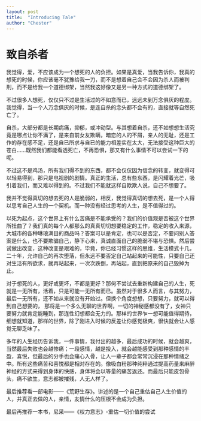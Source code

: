 ```yaml
---
layout: post
title:  "Introducing Tale"
author: "Chester"
---
```


# 致自杀者

我觉得，爱，不应该成为一个想死的人的负担。如果是真爱，当我告诉你，我真的想死的时候，你应该毫不犹豫给我一刀，而不是想着自己会不会因为杀人而被判刑，而不是给我一个道德绑架，当然我这好像又是另一种方式的道德绑架了。

不过很多人想死，仅仅只不过是生活过的不如意而已，远远未到万念俱灰的程度。我觉得，当一个人万念俱灰的时候，是连自杀的念头都不会有的，直接就等自然死亡了。

自杀，大部分都是长期病痛，抑郁，或冲动型。与其想着自杀，还不如想想生活究竟是哪点让你不满了，是来自前女友欺瞒，暗恋的人的不屑，亲人的无耻，还是工作的存在感不足，还是自已所求与自已的能力相差实在太大，无法接受这种巨大的苍白......既然我们都能看透死亡，不再恐惧，那又有什么事情不可以尝试一下的呢。

不过这不是鸡汤，所有我们得不到的东西，都不会仅仅因为信念的转变，就变得可以轻易得到，那只是电视剧的剧情。真正的生活，总有些东西，是闪耀着光芒，吸引着我们，而又难以得到的。不过我们不能就这样自欺欺人说，自己不想要了。

我并不觉得真切的想去死的人是脆弱的，相反，我觉得真切的想去死，是一个人得以思考自己人生的一个契机。而一种没有经过思考的人生，是不值得过的。

以死为起点，这个世界上有什么苦痛是不能承受的？我们的价值观是否被这个世界所扭曲了？我们真的每个人都那么的真真切切想要稳定的工作，稳定的收入来源，大城市的各种琳琅满目的商品吗？答案可以是肯定，也可以是否定，不要问别人答案是什么，也不要欺骗自己，静下心来，真诚直面自己的脆弱不堪与恐惧。然后尝试做出改变，这种改变是艰难的，毕竟，你已经习惯这样的思维，生活模式十几，二十年，允许自己的再次堕落，但永远不要否定自己站起来的可能性，只要自己还对生活有所欲求，就再站起来，一次次跌倒，再站起，直到把原来的自己毁掉为止。

对于想死的人，更好或更坏，不都是更好？那何不尝试去重新构建自己的人生，死就是一无所有，活着，只是可能一无所有而已。虽然对于很多人而言，与其努力，最后一无所有，还不如从来就没有开始过。但换个角度想想，只要努力，就可以得到自己想要的， 那将是一个多么无聊的世界啊，一切的神秘感都没有了，女神只要努力就肯定能睡到，那连性幻想都会无力的。那样的世界乍一想可能值得期待，细想就知道，那样的世界，除了刚进入时候的反差让你感觉极爽，很快就会让人感觉无聊乏味了。

多年的人生经历告诉我，一件事情，我付出的越多，最后成功的时候，就会越爽，当然最后失败也会越惨痛；一段感情，越是投入，就会越能感受到那种感情的丰盈，喜悦，但最后的分手也会痛心入骨，让人一辈子都会常常沉浸在那种情绪之中。所有这些痛苦和喜悦都是相对存在的。像吸白粉那种纯粹通过提高药量来麻醉神经的方式来得到身体的快感，身体将会以等量的痛苦返还。而最后只能皮包骨头，痛不欲生，意志都被摧残，人无人样了。

最后推荐看一部电影——《荒野生存》。讲述的是一个自己重估自己人生价值的人，并真正去做的人，亲情，友情什么的压根不会成为负担。

最后再推荐一本书，尼采——《权力意志》-重估一切价值的尝试